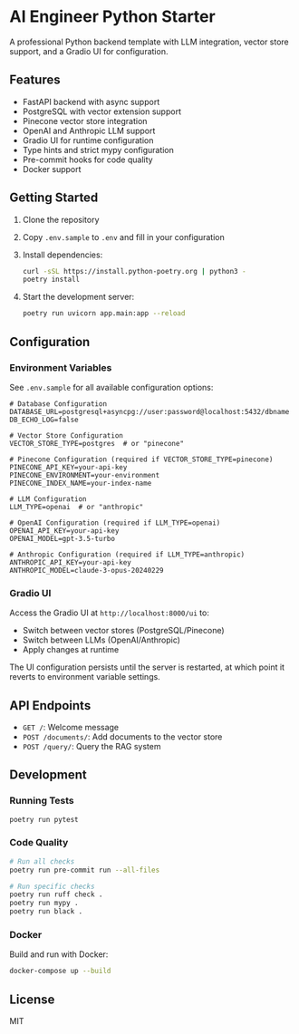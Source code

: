 # AI Engineer Python Starter

A professional Python backend template with LLM integration, vector store support, and a Gradio UI for configuration.

## Features

- FastAPI backend with async support
- PostgreSQL with vector extension support
- Pinecone vector store integration
- OpenAI and Anthropic LLM support
- Gradio UI for runtime configuration
- Type hints and strict mypy configuration
- Pre-commit hooks for code quality
- Docker support

## Getting Started

1. Clone the repository
2. Copy `.env.sample` to `.env` and fill in your configuration
3. Install dependencies:

   ```bash
   curl -sSL https://install.python-poetry.org | python3 -
   poetry install
   ```

4. Start the development server:

   ```bash
   poetry run uvicorn app.main:app --reload
   ```

## Configuration

### Environment Variables

See `.env.sample` for all available configuration options:

```env
# Database Configuration
DATABASE_URL=postgresql+asyncpg://user:password@localhost:5432/dbname
DB_ECHO_LOG=false

# Vector Store Configuration
VECTOR_STORE_TYPE=postgres  # or "pinecone"

# Pinecone Configuration (required if VECTOR_STORE_TYPE=pinecone)
PINECONE_API_KEY=your-api-key
PINECONE_ENVIRONMENT=your-environment
PINECONE_INDEX_NAME=your-index-name

# LLM Configuration
LLM_TYPE=openai  # or "anthropic"

# OpenAI Configuration (required if LLM_TYPE=openai)
OPENAI_API_KEY=your-api-key
OPENAI_MODEL=gpt-3.5-turbo

# Anthropic Configuration (required if LLM_TYPE=anthropic)
ANTHROPIC_API_KEY=your-api-key
ANTHROPIC_MODEL=claude-3-opus-20240229
```

### Gradio UI

Access the Gradio UI at `http://localhost:8000/ui` to:

- Switch between vector stores (PostgreSQL/Pinecone)
- Switch between LLMs (OpenAI/Anthropic)
- Apply changes at runtime

The UI configuration persists until the server is restarted, at which point it reverts to environment variable settings.

## API Endpoints

- `GET /`: Welcome message
- `POST /documents/`: Add documents to the vector store
- `POST /query/`: Query the RAG system

## Development

### Running Tests

```bash
poetry run pytest
```

### Code Quality

```bash
# Run all checks
poetry run pre-commit run --all-files

# Run specific checks
poetry run ruff check .
poetry run mypy .
poetry run black .
```

### Docker

Build and run with Docker:

```bash
docker-compose up --build
```

## License

MIT
